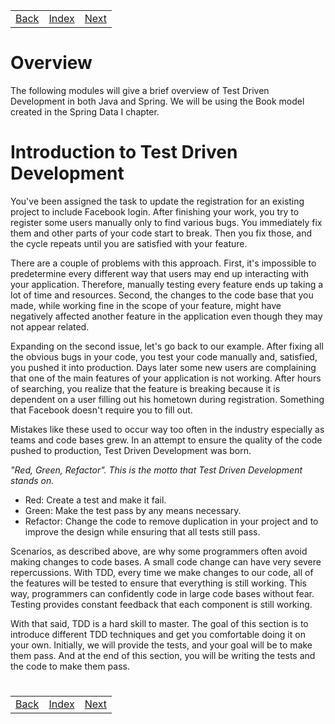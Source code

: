 <table width="100%">
    <tr>
        <td><a href="./../006_Spring_Security/011_WaterBnB.md">Back</a></td>
        <td><a href="../../Index.md">Index</a></td>
        <td><a href="./002_JUnit.md">Next</a></td>
    </tr>
</table>

#

#   Overview
The following modules will give a brief overview of Test Driven Development in both Java and Spring.  We will be using the Book model created in the Spring Data I chapter.

#   Introduction to Test Driven Development
You've been assigned the task to update the registration for an existing project to include Facebook login. After finishing your work, you try to register some users manually only to find various bugs. You immediately fix them and other parts of your code start to break. Then you fix those, and the cycle repeats until you are satisfied with your feature.

There are a couple of problems with this approach. First, it's impossible to predetermine every different way that users may end up interacting with your application. Therefore, manually testing every feature ends up taking a lot of time and resources. Second, the changes to the code base that you made, while working fine in the scope of your feature, might have negatively affected another feature in the application even though they may not appear related.

Expanding on the second issue, let's go back to our example. After fixing all the obvious bugs in your code, you test your code manually and, satisfied, you pushed it into production. Days later some new users are complaining that one of the main features of your application is not working. After hours of searching, you realize that the feature is breaking because it is dependent on a user filling out his hometown during registration. Something that Facebook doesn't require you to fill out. 

Mistakes like these used to occur way too often in the industry especially as teams and code bases grew. In an attempt to ensure the quality of the code pushed to production, Test Driven Development was born.

_"Red, Green, Refactor". This is the motto that Test Driven Development stands on._

*   Red: Create a test and make it fail.
*   Green: Make the test pass by any means necessary.
*   Refactor: Change the code to remove duplication in your project and to improve the design while ensuring that all tests still pass.

Scenarios, as described above, are why some programmers often avoid making changes to code bases. A small code change can have very severe repercussions. With TDD, every time we make changes to our code, all of the features will be tested to ensure that everything is still working. This way, programmers can confidently code in large code bases without fear. Testing provides constant feedback that each component is still working.

With that said, TDD is a hard skill to master. The goal of this section is to introduce different TDD techniques and get you comfortable doing it on your own. Initially, we will provide the tests, and your goal will be to make them pass. And at the end of this section, you will be writing the tests and the code to make them pass.


#

[]()
<table width="100%">
    <tr>
        <td><a href="./../006_Spring_Security/011_WaterBnB.md">Back</a></td>
        <td><a href="../../Index.md">Index</a></td>
        <td><a href="./002_JUnit.md">Next</a></td>
    </tr>
</table>